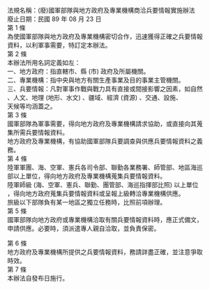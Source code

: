 法規名稱：(廢)國軍部隊與地方政府及專業機構商洽兵要情報實施辦法  
廢止日期：民國 89 年 08 月 23 日  
第 1 條  
為使國軍部隊與地方政府及專業機構密切合作，迅速獲得正確之兵要情報  
資料，以利軍事需要，特訂定本辦法。  
第 2 條  
本辦法所用名詞定義如左：  
一、地方政府：指直轄市、縣 (市) 政府及所屬機關。  
二、專業機構：指中央與地方有關生產事業及目的事業主管機關。  
三、兵要情報：凡對軍事作戰與戰力具有直接或間接影響之因素，如自然  
、人文、地理 (地形、水文) 、疆域、經濟 (資源) 、交通、設施、  
天候等均涵蓋之。  
第 3 條  
國軍部隊為軍事需要，得向地方政府及專業機構請求協助，或直接向其蒐  
集所需兵要情報資料。  
地方政府及專業機構，有協助國軍部隊兵要調查與供應兵要情報資料之義  
務。  
第 4 條  
陸軍軍團、海、空軍、憲兵各司令部、聯勤各業務署、師管部、地區海巡  
部以上單位，得向地方政府及專業機構蒐集兵要情報資料。  
陸軍師級 (海、空軍、憲兵、聯勤、團管部、海巡指揮部比照) 以上單位  
，得向地方政府蒐集兵要情報資料或呈報上級轉洽專業機構供應。  
旅級以下部隊負有某一地區之獨立任務時，比照前項辦理。  
第 5 條  
國軍部隊向地方政府或專業機構洽取有關兵要情報資料時，應正式備文，  
申請供應。必要時，須派遣專人親自洽取，並負責保密。  


第 6 條  
地方政府及專業機構所提供之兵要情報資料，務請詳盡正確，並注意爭取  
時效。  
第 7 條  
本辦法自發布日施行。  


